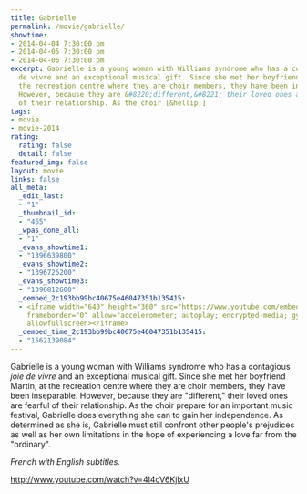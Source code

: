```yaml
---
title: Gabrielle
permalink: /movie/gabrielle/
showtime:
- 2014-04-04 7:30:00 pm
- 2014-04-05 7:30:00 pm
- 2014-04-06 7:30:00 pm
excerpt: Gabrielle is a young woman with Williams syndrome who has a contagious joie
  de vivre and an exceptional musical gift. Since she met her boyfriend Martin, at
  the recreation centre where they are choir members, they have been inseparable.
  However, because they are &#8220;different,&#8221; their loved ones are fearful
  of their relationship. As the choir [&hellip;]
tags:
- movie
- movie-2014
rating:
  rating: false
  detail: false
featured_img: false
layout: movie
links: false
all_meta:
  _edit_last:
  - "1"
  _thumbnail_id:
  - "465"
  _wpas_done_all:
  - "1"
  _evans_showtime1:
  - "1396639800"
  _evans_showtime2:
  - "1396726200"
  _evans_showtime3:
  - "1396812600"
  _oembed_2c193bb99bc40675e46047351b135415:
  - <iframe width="640" height="360" src="https://www.youtube.com/embed/4l4cV6KjlxU?feature=oembed"
    frameborder="0" allow="accelerometer; autoplay; encrypted-media; gyroscope; picture-in-picture"
    allowfullscreen></iframe>
  _oembed_time_2c193bb99bc40675e46047351b135415:
  - "1562139084"
---
```


Gabrielle is a young woman with Williams syndrome who has a contagious *joie de vivre* and an exceptional musical gift. Since she met her boyfriend Martin, at the recreation centre where they are choir members, they have been inseparable. However, because they are "different," their loved ones are fearful of their relationship. As the choir prepare for an important music festival, Gabrielle does everything she can to gain her independence. As determined as she is, Gabrielle must still confront other people's prejudices as well as her own limitations in the hope of experiencing a love far from the "ordinary".

*French with English subtitles.*

http://www.youtube.com/watch?v=4l4cV6KjlxU